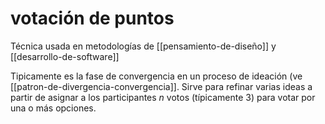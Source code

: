 # votación de puntos
Técnica usada en metodologías de [[pensamiento-de-diseño]] y [[desarrollo-de-software]]

Tipicamente es la fase de convergencia en un proceso de ideación (ve [[patron-de-divergencia-convergencia]]. Sirve para refinar varias ideas a partir de asignar a los participantes *n* votos (típicamente 3) para votar por una o más opciones.
